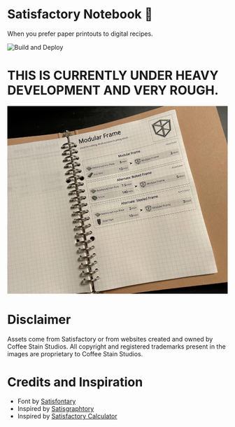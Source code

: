 # Satisfactory Notebook 📓️

When you prefer paper printouts to digital recipes.

![Build and Deploy](https://github.com/shawnphoffman/satisfactory-notebook/workflows/Build%20and%20Deploy/badge.svg?branch=master)

# THIS IS CURRENTLY UNDER HEAVY DEVELOPMENT AND VERY ROUGH.

![Example Printout](https://github.com/shawnphoffman/satisfactory-notebook/blob/master/help/modframe.jpg?raw=true)

# Disclaimer

Assets come from Satisfactory or from websites created and owned by Coffee Stain Studios. All copyright and registered trademarks present in the images are proprietary to Coffee Stain Studios.

# Credits and Inspiration

- Font by [Satisfontary](https://natewren.com/satisfontory/)
- Inspired by [Satisgraphtory](https://satisgraphtory.com/)
- Inspired by [Satisfactory Calculator](http://satisfactory-calculator.com/)
